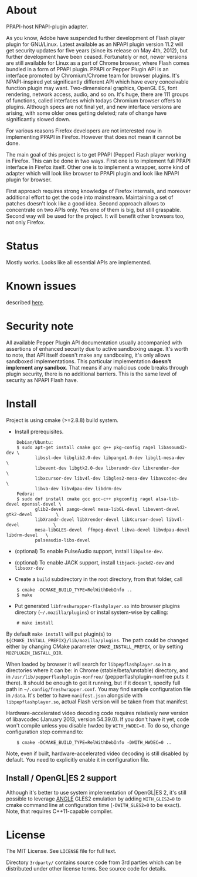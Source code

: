 About
=====

PPAPI-host NPAPI-plugin adapter.

As you know, Adobe have suspended further development of Flash player
plugin for GNU/Linux. Latest available as an NPAPI plugin version 11.2
will get security updates for five years (since its release on May
4th, 2012), but further development have been ceased. Fortunately or
not, newer versions are still available for Linux as a part of Chrome
browser, where Flash comes bundled in a form of PPAPI plugin. PPAPI or
Pepper Plugin API is an interface promoted by Chromium/Chrome team for
browser plugins. It's NPAPI-inspired yet significantly different API
which have every conceivable function plugin may want. Two-dimensional
graphics, OpenGL ES, font rendering, network access, audio, and so
on. It's huge, there are 111 groups of functions, called interfaces
which todays Chromium browser offers to plugins. Although specs are not
final yet, and new interface versions are arising, with some older
ones getting deleted; rate of change have significantly slowed down.

For various reasons Firefox developers are not interested now in
implementing PPAPI in Firefox.  However that does not mean it cannot
be done.

The main goal of this project is to get PPAPI (Pepper) Flash player
working in Firefox. This can be done in two ways. First one is to
implement full PPAPI interface in Firefox itself. Other one is to
implement a wrapper, some kind of adapter which will look like browser
to PPAPI plugin and look like NPAPI plugin for browser.

First approach requires strong knowledge of Firefox internals, and
moreover additional effort to get the code into
mainstream. Maintaining a set of patches doesn't look like a good
idea. Second approach allows to concentrate on two APIs only. Yes one
of them is big, but still graspable. Second way will be used for the
project. It will benefit other browsers too, not only Firefox.


Status
======

Mostly works. Looks like all essential APIs are implemented.

Known issues
============

described [here](doc/known-issues.md).

Security note
=============

All available Pepper Plugin API documentation usually accompanied with
assertions of enhanced security due to active sandboxing usage. It's
worth to note, that API itself doesn't make any sandboxing, it's only
allows sandboxed implementations. This particular implementation
**doesn't implement any sandbox**. That means if any malicious code breaks
through plugin security, there is no additional barriers. This is the
same level of security as NPAPI Flash have.

Install
=======

Project is using cmake (>=2.8.8) build system.

* Install prerequisites.
```
    Debian/Ubuntu:
    $ sudo apt-get install cmake gcc g++ pkg-config ragel libasound2-dev \
           libssl-dev libglib2.0-dev libpango1.0-dev libgl1-mesa-dev     \
           libevent-dev libgtk2.0-dev libxrandr-dev libxrender-dev       \
           libxcursor-dev libv4l-dev libgles2-mesa-dev libavcodec-dev    \
           libva-dev libvdpau-dev libdrm-dev
    Fedora:
    $ sudo dnf install cmake gcc gcc-c++ pkgconfig ragel alsa-lib-devel openssl-devel \
           glib2-devel pango-devel mesa-libGL-devel libevent-devel gtk2-devel         \
           libXrandr-devel libXrender-devel libXcursor-devel libv4l-devel             \
           mesa-libGLES-devel  ffmpeg-devel libva-devel libvdpau-devel libdrm-devel   \
           pulseaudio-libs-devel

```
* (optional) To enable PulseAudio support, install `libpulse-dev`.
* (optional) To enable JACK support, install `libjack-jackd2-dev` and `libsoxr-dev`

* Create a `build` subdirectory in the root directory, from that folder, call
```
    $ cmake -DCMAKE_BUILD_TYPE=RelWithDebInfo ..
    $ make
```

* Put generated `libfreshwrapper-flashplayer.so` into browser plugins directory (`~/.mozilla/plugins`)
  or instal system-wise by calling:
```
    # make install
```

By default `make install` will put plugin(s) to `${CMAKE_INSTALL_PREFIX}/lib/mozilla/plugins`. The
path could be changed either by changing CMake parameter `CMAKE_INSTALL_PREFIX`, or by setting
`MOZPLUGIN_INSTALL_DIR`.

When loaded by browser it will search for `libpepflashplayer.so` in a directories
where it can be: in Chrome (stable/beta/unstable) directory, and in
`/usr/lib/pepperflashplugin-nonfree/` (pepperflashplugin-nonfree puts it there).
It should be enough to get it running, but if it doesn't, specify full path in
`~/.config/freshwrapper.conf`. You may find sample configuration file in `/data`.
It's better to have `manifest.json` alongside with `libpepflashplayer.so`,
actual Flash version will be taken from that manifest.

Hardware-accelerated video decoding code requires relatively new version of libavcodec
(January 2013, version 54.39.0). If you don't have it yet, code won't compile unless
you disable hwdec by `WITH_HWDEC=0`. To do so, change configuration step command to:
```
    $ cmake -DCMAKE_BUILD_TYPE=RelWithDebInfo -DWITH_HWDEC=0 ..
```

Note, even if built, hardware-accelerated video decoding is still disabled by default.
You need to explicitly enable it in configuration file.

Install / OpenGL|ES 2 support
-----------------------------

Although it's better to use system implementation of OpenGL|ES 2, it's still possible
to leverage [ANGLE](https://code.google.com/p/angleproject/) GLES2 emulation by adding
`WITH_GLES2=0` to cmake command line at configuration time (`-DWITH_GLES2=0` to be exact).
Note, that requires C++11-capable compiler.


License
=======

The MIT License. See `LICENSE` file for full text.

Directory `3rdparty/` contains source code from 3rd parties which can be
distributed under other license terms. See source code for details.
